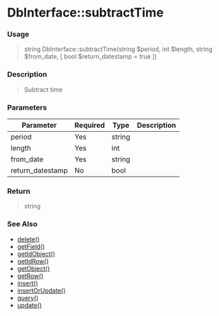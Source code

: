 
# DbInterface::subtractTime 

### Usage

> string DbInterface::subtractTime(string $period, int $length, string $from_date, [ bool $return_datestamp = true ])

### Description

> Subtract time

### Parameters

Parameter | Required | Type | Description
------------- |------------- |------------- |------------- 
period | Yes | string |
length | Yes | int |
from_date | Yes | string |
return_datestamp | No | bool |

### Return
> string 
### See Also

* [delete()](delete.md)
* [getField()](getfield.md)
* [getIdObject()](getidobject.md)
* [getIdRow()](getidrow.md)
* [getObject()](getobject.md)
* [getRow()](getrow.md)
* [insert()](insert.md)
* [insertOrUpdate()](insertorupdate.md)
* [query()](query.md)
* [update()](update.md)


